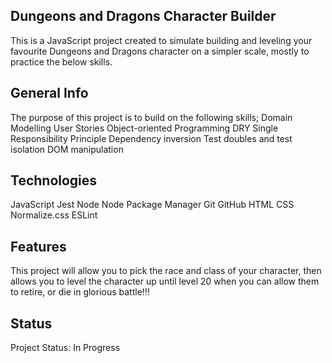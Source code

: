 ## Dungeons and Dragons Character Builder

This is a JavaScript project created to simulate building and leveling your favourite Dungeons and Dragons character on a simpler scale, mostly to practice the below skills.

## General Info

The purpose of this project is to build on the following skills;
Domain Modelling
User Stories
Object-oriented Programming
DRY
Single Responsibility Principle
Dependency inversion
Test doubles and test isolation
DOM manipulation


## Technologies
JavaScript
Jest
Node
Node Package Manager
Git
GitHub
HTML
CSS
Normalize.css
ESLint

## Features
This project will allow you to pick the race and class of your character, then allows you to level the character up until level 20 when you can allow them to retire, or die in glorious battle!!!

## Status
Project Status: In Progress